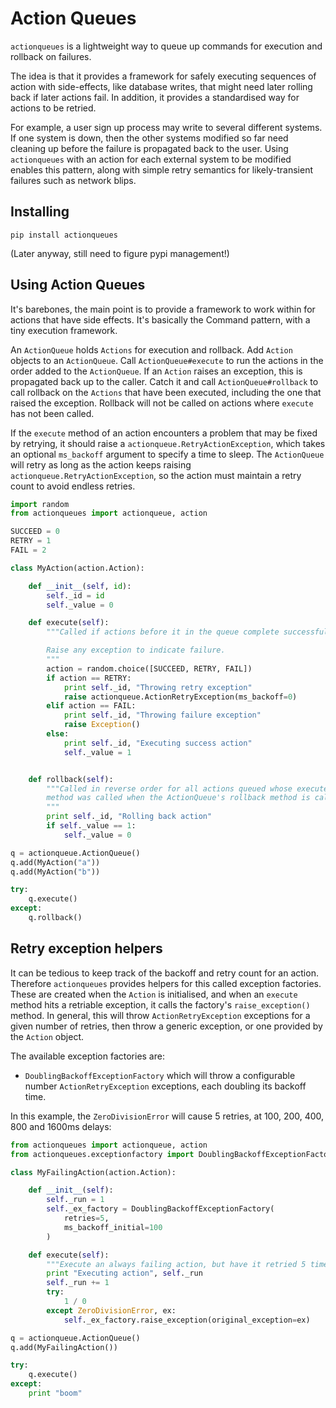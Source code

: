 # Action Queues

`actionqueues` is a lightweight way to queue up commands for execution and
rollback on failures.

The idea is that it provides a framework for safely
executing sequences of action with side-effects, like database writes, that
might need later rolling back if later actions fail. In addition, it provides
a standardised way for actions to be retried.

For example, a user sign up process may write to several different systems.
If one system is down, then the other systems modified so far need cleaning
up before the failure is propagated back to the user. Using `actionqueues`
with an action for each external system to be modified enables this pattern,
along with simple retry semantics for likely-transient failures such as network
blips.

## Installing

```
pip install actionqueues
```

(Later anyway, still need to figure pypi management!)

## Using Action Queues

It's barebones, the main point is to provide a framework to work within for
actions that have side effects. It's basically the Command pattern, with a
tiny execution framework.

An `ActionQueue` holds `Actions` for execution and rollback. Add `Action` objects
to an `ActionQueue`. Call `ActionQueue#execute` to run the actions in the order
added to the `ActionQueue`. If an `Action` raises an exception, this is propagated
back up to the caller. Catch it and call `ActionQueue#rollback` to call rollback
on the `Actions` that have been executed, including the one that raised the
exception. Rollback will not be called on actions where `execute` has not been
called.

If the `execute` method of an action encounters a problem that may be fixed
by retrying, it should raise a `actionqueue.RetryActionException`, which
takes an optional `ms_backoff` argument to specify a time to sleep. The
`ActionQueue` will retry as long as the action keeps raising
`actionqueue.RetryActionException`, so the action must maintain a retry count
to avoid endless retries.

```python
import random
from actionqueues import actionqueue, action

SUCCEED = 0
RETRY = 1
FAIL = 2

class MyAction(action.Action):

    def __init__(self, id):
        self._id = id
        self._value = 0

    def execute(self):
        """Called if actions before it in the queue complete successfully.

        Raise any exception to indicate failure.
        """
        action = random.choice([SUCCEED, RETRY, FAIL])
        if action == RETRY:
            print self._id, "Throwing retry exception"
            raise actionqueue.ActionRetryException(ms_backoff=0)
        elif action == FAIL:
            print self._id, "Throwing failure exception"
            raise Exception()
        else:
            print self._id, "Executing success action"
            self._value = 1


    def rollback(self):
        """Called in reverse order for all actions queued whose execute
        method was called when the ActionQueue's rollback method is called.
        """
        print self._id, "Rolling back action"
        if self._value == 1:
            self._value = 0

q = actionqueue.ActionQueue()
q.add(MyAction("a"))
q.add(MyAction("b"))

try:
    q.execute()
except:
    q.rollback()
```

## Retry exception helpers

It can be tedious to keep track of the backoff and retry count for an action.
Therefore `actionqueues` provides helpers for this called exception factories.
These are created when the `Action` is initialised, and when an `execute`
method hits a retriable exception, it calls the factory's `raise_exception()`
method. In general, this will throw `ActionRetryException` exceptions for a
given number of retries, then throw a generic exception, or one provided by
the `Action` object.

The available exception factories are:

- `DoublingBackoffExceptionFactory` which will throw a configurable number
    `ActionRetryException` exceptions, each doubling its backoff time.

In this example, the `ZeroDivisionError` will cause 5 retries, at 100, 200,
400, 800 and 1600ms delays:

```python
from actionqueues import actionqueue, action
from actionqueues.exceptionfactory import DoublingBackoffExceptionFactory

class MyFailingAction(action.Action):

    def __init__(self):
        self._run = 1
        self._ex_factory = DoublingBackoffExceptionFactory(
            retries=5,
            ms_backoff_initial=100
        )

    def execute(self):
        """Execute an always failing action, but have it retried 5 times."""
        print "Executing action", self._run
        self._run += 1
        try:
            1 / 0
        except ZeroDivisionError, ex:
            self._ex_factory.raise_exception(original_exception=ex)

q = actionqueue.ActionQueue()
q.add(MyFailingAction())

try:
    q.execute()
except:
    print "boom"
```
